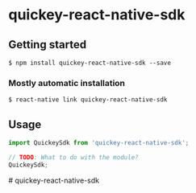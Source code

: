 # quickey-react-native-sdk

## Getting started

`$ npm install quickey-react-native-sdk --save`

### Mostly automatic installation

`$ react-native link quickey-react-native-sdk`

## Usage
```javascript
import QuickeySdk from 'quickey-react-native-sdk';

// TODO: What to do with the module?
QuickeySdk;
```
#   q u i c k e y - r e a c t - n a t i v e - s d k  
 